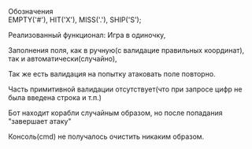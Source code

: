 Обозначения  
EMPTY('#'),
HIT('X'),
MISS('.'),
SHIP('S');

Реализованный функционал:
Игра в одиночку,

Заполнения поля, как в ручную(с валидацие правильных координат), так и автоматически(случайно),

Так же есть валидация на попытку атаковать поле повторно.

Часть примитивной валидации отсутствует(что при запросе цифр не была введена строка и т.п.)

Бот находит корабли случайным образом, но после попадания "завершает атаку"

Консоль(cmd) не получалось очистить никаким образом.
